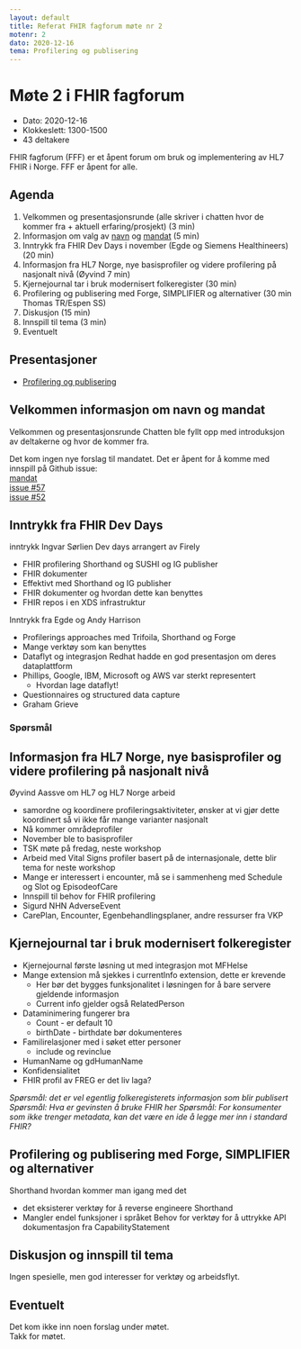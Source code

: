 ```yaml
---
layout: default
title: Referat FHIR fagforum møte nr 2
motenr: 2
dato: 2020-12-16
tema: Profilering og publisering
---
```


# Møte 2 i FHIR fagforum

* Dato: 2020-12-16
* Klokkeslett: 1300-1500
* 43 deltakere

FHIR fagforum (FFF) er et åpent forum om bruk og implementering av HL7 FHIR i Norge. FFF er åpent for alle.

## Agenda

1. Velkommen og presentasjonsrunde (alle skriver i chatten hvor de kommer fra + aktuell erfaring/prosjekt) (3 min)
1. Informasjon om valg  av [navn](https://github.com/HL7Norway/best-practice/issues/52) og [mandat](../mandat.md) (5 min)
1. Inntrykk fra FHIR Dev Days i november (Egde og Siemens Healthineers) (20 min)
1. Informasjon fra HL7 Norge, nye basisprofiler og videre profilering på nasjonalt nivå (Øyvind 7 min)
1. Kjernejournal tar i bruk modernisert folkeregister (30 min)
1. Profilering og publisering med Forge, SIMPLIFIER og alternativer (30 min Thomas TR/Espen SS)
1. Diskusjon (15 min)
1. Innspill til tema (3 min)
1. Eventuelt

## Presentasjoner

* [Profilering og publisering](../presentasjon/2020-12-16-FHIR-fagforum-nr2.pdf)

## Velkommen informasjon om navn og mandat

Velkommen og presentasjonsrunde 
Chatten ble fyllt opp med introduksjon av deltakerne og hvor de kommer fra.

Det kom ingen nye forslag til mandatet. Det er åpent for å komme med innspill på Github issue:  
[mandat](../mandat.md)  
[issue #57](https://github.com/HL7Norway/best-practice/issues/57)  
[issue #52](https://github.com/HL7Norway/best-practice/issues/52)  

## Inntrykk fra FHIR Dev Days

inntrykk Ingvar Sørlien
Dev days arrangert av Firely
* FHIR profilering Shorthand og SUSHI og IG publisher
* FHIR dokumenter
* Effektivt med Shorthand og IG publisher
* FHIR dokumenter og hvordan dette kan benyttes
* FHIR repos i en XDS infrastruktur

Inntrykk fra Egde og Andy Harrison
* Profilerings approaches med Trifoila, Shorthand og Forge
* Mange verktøy som kan benyttes
* Dataflyt og integrasjon Redhat hadde en god presentasjon om deres dataplattform
* Phillips, Google, IBM, Microsoft og AWS var sterkt representert
  * Hvordan lage dataflyt!
* Questionnaires og structured data capture
* Graham Grieve 

### Spørsmål

## Informasjon fra HL7 Norge, nye basisprofiler og videre profilering på nasjonalt nivå

Øyvind Aassve om HL7 og HL7 Norge arbeid
* samordne og koordinere profileringsaktiviteter, ønsker at vi gjør dette koordinert så vi ikke får mange varianter nasjonalt
* Nå kommer områdeprofiler
* November ble to basisprofiler
* TSK møte på fredag, neste workshop
* Arbeid med Vital Signs profiler basert på de internasjonale, dette blir tema for neste workshop
* Mange er interessert i encounter, må se i sammenheng med Schedule og Slot og EpisodeofCare
* Innspill til behov for FHIR profilering
* Sigurd NHN AdverseEvent
* CarePlan, Encounter, Egenbehandlingsplaner, andre ressurser fra VKP

## Kjernejournal tar i bruk modernisert folkeregister

* Kjernejournal første løsning ut med integrasjon mot MFHelse
* Mange extension må sjekkes i currentInfo extension, dette er krevende
  * Her bør det bygges funksjonalitet i løsningen for å bare servere gjeldende informasjon
  * Current info gjelder også RelatedPerson
* Dataminimering fungerer bra
  * Count - er default 10
  * birthDate - birthdate bør dokumenteres
* Familirelasjoner med i søket etter personer
  * include og revinclue
* HumanName og gdHumanName
* Konfidensialitet
* FHIR profil av FREG er det liv laga?

*Spørsmål: det er vel egentlig folkeregisterets informasjon som blir publisert*
*Spørsmål: Hva er gevinsten å bruke FHIR her*
*Spørsmål: For konsumenter som ikke trenger metadata, kan det være en ide å legge mer inn i standard FHIR?*

## Profilering og publisering med Forge, SIMPLIFIER og alternativer

Shorthand hvordan kommer man igang med det
* det eksisterer verktøy for å reverse engineere Shorthand
* Mangler endel funksjoner i språket
Behov for verktøy for å uttrykke API dokumentasjon fra CapabilityStatement

## Diskusjon og innspill til tema

Ingen spesielle, men god interesser for verktøy og arbeidsflyt.

## Eventuelt

Det kom ikke inn noen forslag under møtet.  
Takk for møtet.
